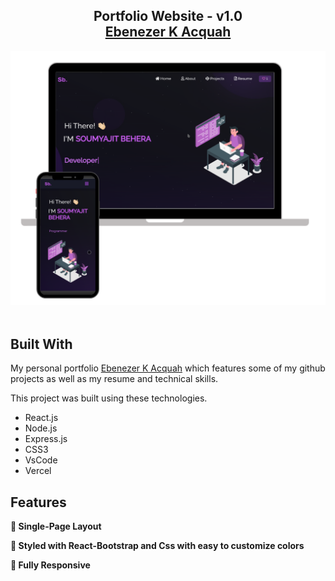 


<h2 align="center">
  Portfolio Website - v1.0<br/>
  <a href="Vercel/deployment" target="_blank">Ebenezer K Acquah</a>
</h2>
<div align="center">
  <img alt="Demo" src="./Images/readme-img1.png" />
</div>

<br/>






## Built With

My personal portfolio <a href="replace/with/vercel/deployment" target="_blank">Ebenezer K Acquah</a> which features some of my github projects as well as my resume and technical skills.<br/>

This project was built using these technologies.

- React.js
- Node.js
- Express.js
- CSS3
- VsCode
- Vercel

## Features

**📖 Single-Page Layout**

**🎨 Styled with React-Bootstrap and Css with easy to customize colors**

**📱 Fully Responsive**

#